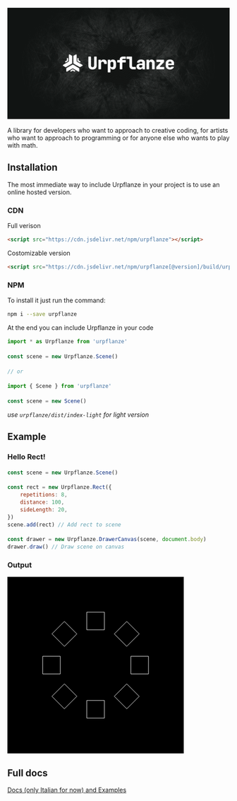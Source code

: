 ![Banner](./docs/assets/images/cover.png)

A library for developers who want to approach to creative coding, for artists who want to approach to programming or for anyone else who wants to play with math.

## Installation

The most immediate way to include Urpflanze in your project is to use an online hosted version.

### CDN

Full verison

```html
<script src="https://cdn.jsdelivr.net/npm/urpflanze"></script>
```

Costomizable version

```html
<script src="https://cdn.jsdelivr.net/npm/urpflanze[@version]/build/urpflanze[-light][.min].js"></script>
```

### NPM

To install it just run the command:

```sh
npm i --save urpflanze
```

At the end you can include Urpflanze in your code

```javascript
import * as Urpflanze from 'urpflanze'

const scene = new Urpflanze.Scene()

// or

import { Scene } from 'urpflanze'

const scene = new Scene()
```

_use `urpflanze/dist/index-light` for light version_

## Example

### Hello Rect!

```javascript
const scene = new Urpflanze.Scene()

const rect = new Urpflanze.Rect({
	repetitions: 8,
	distance: 100,
	sideLength: 20,
})
scene.add(rect) // Add rect to scene

const drawer = new Urpflanze.DrawerCanvas(scene, document.body)
drawer.draw() // Draw scene on canvas
```

### Output

![Example output](./docs/assets/images/readme/output-1.png)

## Full docs

[Docs (only Italian for now) and Examples](https://genbs.github.io/urpflanze/)
